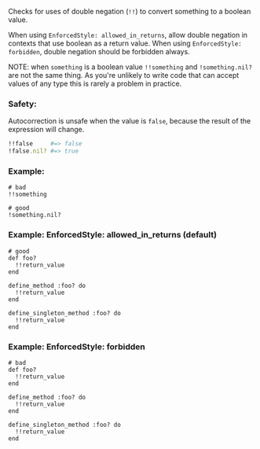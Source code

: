 Checks for uses of double negation (`!!`) to convert something to a boolean value.

When using `EnforcedStyle: allowed_in_returns`, allow double negation in contexts
that use boolean as a return value. When using `EnforcedStyle: forbidden`, double negation
should be forbidden always.

NOTE: when `something` is a boolean value
`!!something` and `!something.nil?` are not the same thing.
As you're unlikely to write code that can accept values of any type
this is rarely a problem in practice.

### Safety:

Autocorrection is unsafe when the value is `false`, because the result
of the expression will change.

```ruby
!!false     #=> false
!false.nil? #=> true
```

### Example:
    # bad
    !!something

    # good
    !something.nil?

### Example: EnforcedStyle: allowed_in_returns (default)
    # good
    def foo?
      !!return_value
    end

    define_method :foo? do
      !!return_value
    end

    define_singleton_method :foo? do
      !!return_value
    end

### Example: EnforcedStyle: forbidden
    # bad
    def foo?
      !!return_value
    end

    define_method :foo? do
      !!return_value
    end

    define_singleton_method :foo? do
      !!return_value
    end